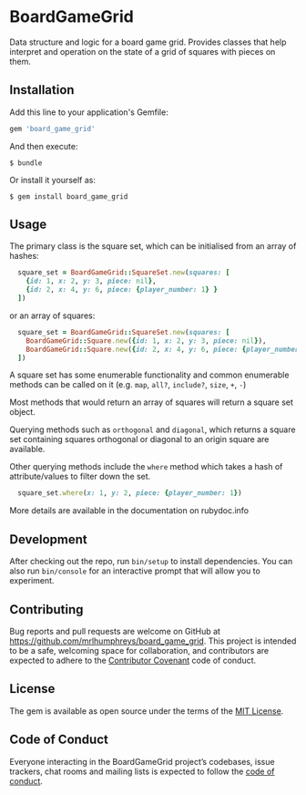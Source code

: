 # BoardGameGrid

Data structure and logic for a board game grid. Provides classes that help interpret and operation on the state of a grid of squares with pieces on them.

## Installation

Add this line to your application's Gemfile:

```ruby
gem 'board_game_grid'
```

And then execute:

    $ bundle

Or install it yourself as:

    $ gem install board_game_grid

## Usage

The primary class is the square set, which can be initialised from an array of hashes:

```ruby
  square_set = BoardGameGrid::SquareSet.new(squares: [
    {id: 1, x: 2, y: 3, piece: nil},
    {id: 2, x: 4, y: 6, piece: {player_number: 1} }
  ])
```

or an array of squares:

```ruby
  square_set = BoardGameGrid::SquareSet.new(squares: [
    BoardGameGrid::Square.new({id: 1, x: 2, y: 3, piece: nil}),
    BoardGameGrid::Square.new({id: 2, x: 4, y: 6, piece: {player_number: 1}) }
  ])
```

A square set has some enumerable functionality and common enumerable methods can be called on it (e.g. `map`, `all?`, `include?`, `size`, `+`, `-`)

Most methods that would return an array of squares will return a square set object.

Querying methods such as `orthogonal` and `diagonal`, which returns a square set containing squares orthogonal or diagonal to an origin square are available.

Other querying methods include the `where` method which takes a hash of attribute/values to filter down the set.

```ruby
  square_set.where(x: 1, y: 2, piece: {player_number: 1})
```

More details are available in the documentation on rubydoc.info


## Development

After checking out the repo, run `bin/setup` to install dependencies. You can also run `bin/console` for an interactive prompt that will allow you to experiment.

## Contributing

Bug reports and pull requests are welcome on GitHub at https://github.com/mrlhumphreys/board_game_grid. This project is intended to be a safe, welcoming space for collaboration, and contributors are expected to adhere to the [Contributor Covenant](http://contributor-covenant.org) code of conduct.

## License

The gem is available as open source under the terms of the [MIT License](http://opensource.org/licenses/MIT).

## Code of Conduct

Everyone interacting in the BoardGameGrid project’s codebases, issue trackers, chat rooms and mailing lists is expected to follow the [code of conduct](https://github.com/mrlhumphreys/board_game_grid/blob/master/CODE_OF_CONDUCT.md).
